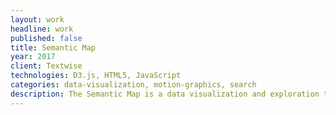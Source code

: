 ```yaml
---
layout: work
headline: work
published: false
title: Semantic Map
year: 2017
client: Textwise
technologies: D3.js, HTML5, JavaScript
categories: data-visualization, motion-graphics, search
description: The Semantic Map is a data visualization and exploration tool that enables Intellectual Property researchers to compare patent portfolios
---
```

